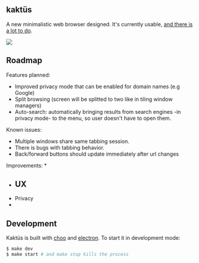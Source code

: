 ## kaktüs

A new minimalistic web browser designed. It's currently usable, [and there is a lot to do](#roadmap). 

![](https://cldup.com/6jOWAjYdpo.png)

## Roadmap

Features planned:
* Improved privacy mode that can be enabled for domain names (e.g Google)
* Split browsing (screen will be splitted to two like in tiling window managers)
* Auto-search: automatically bringing results from search engines -in privacy mode- to the menu, so user doesn't have to open them.

Known issues:
* Multiple windows share same tabbing session.
* There is bugs with tabbing behavior.
* Back/forward buttons should update immediately after url changes

Improvements:
* 


* UX
  - 
* Privacy
* 

## Development

Kaktüs is built with [choo](https://github.com/yoshuawuyts/choo) and [electron](https://github.com/electron/electron). To start it in development mode:

```bash
$ make dev
$ make start # and make stop kills the process
```
